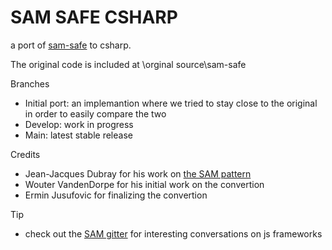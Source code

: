 # SAM SAFE CSHARP

a port of [sam-safe](https://github.com/jdubray/sam-safe) to csharp.

The original code is included at \orginal source\sam-safe

Branches
* Initial port: an implemantion where we tried to stay close to the original in order to easily compare the two
* Develop: work in progress
* Main: latest stable release

Credits
* Jean-Jacques Dubray for his work on [the SAM pattern](http://sam.js.org)
* Wouter VandenDorpe for his initial work on the convertion
* Ermin Jusufovic for finalizing the convertion

Tip
* check out the [SAM gitter](https://gitter.im/jdubray/sam) for interesting conversations on js frameworks